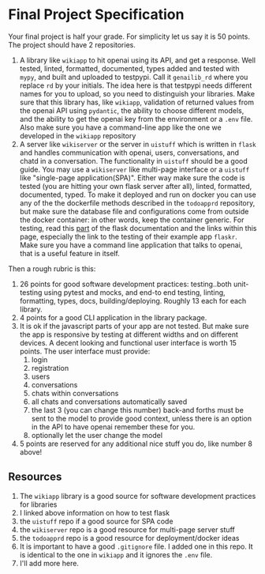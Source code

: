# Final Project Specification



Your final project is half your grade. For simplicity let us say it is 50 points. The project should have 2 repositories. 

1. A library like `wikiapp` to hit openai using its API, and get a response. Well tested, linted, formatted, documented, types added and tested with `mypy`, and built and uploaded to testpypi. Call it `genailib_rd` where you replace `rd` by your initials. The idea here is that testpypi needs different names for you to upload, so you need to distinguish your libraries. Make sure that this library has, like `wikiapp`, validation of returned values from the openai API using `pydantic`, the ability to choose different models, and the ability to get the openai key from the environment or a `.env` file. Also make sure you have a command-line app like the one we developed in the `wikiapp` repository
2. A server like `wikiserver` or the server in `uistuff` which is written in `flask` and handles communication with openai, users, conversations, and chatd in a conversation. The functionality in `uistuff` should be a good guide. You may use a `wikiserver` like multi-page interface or a `uistuff` like "single-page application(SPA)". Either way make sure the code is tested (you are hitting your own flask server after all), linted, formatted, documented, typed. To make it deployed and run on docker you can use any of the the dockerfile methods described in the `todoapprd` repository, but make sure the database file and configurations come from outside the docker container: in other words, keep the container generic. For testing, read this [part](https://flask.palletsprojects.com/en/3.0.x/testing/) of the flask documentation and the links within this page, especially the link to the testing of their example app `flaskr`. Make sure you have a command line application that talks to openai, that is a useful feature in itself.

Then a rough rubric is this:

1. 26 points for good software development practices: testing..both unit-testing using pytest and mocks, and end-to end testing, linting, formatting, types, docs, building/deploying. Roughly 13 each for each library.
2. 4 points for a good CLI application in the library package.
3. It is ok if the javascript parts of your app are not tested. But make sure the app is responsive by testing at different widths and on different devices. A decent looking and functional user interface is worth 15 points. The user interface must provide:
   1. login
   2. registration
   3. users
   4. conversations
   5. chats within conversations
   6. all chats and conversations automatically saved
   7. the last 3 (you can change this number) back-and forths must be sent to the model to provide good context, unless there is an option in the API to have openai remember these for you.
   8. optionally let the user change the model
4. 5 points are reserved for any additional nice stuff you do, like number 8 above!



## Resources

1. The `wikiapp` library is a good source for software development practices for libraries
2. I linked above information on how to test flask
3. the `uistuff` repo if a good source for SPA code
4. the `wikiserver` repo is a good resource for multi-page server stuff
5. the `todoapprd` repo is a good resource for deployment/docker ideas
6. It is important to have a good `.gitignore` file. I added one in this repo. It is identical to the one in `wikiapp` and it ignores the `.env` file.
7. I'll add more here.

